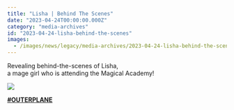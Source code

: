 ```yaml
---
title: "Lisha | Behind The Scenes"
date: "2023-04-24T00:00:00.000Z"
category: "media-archives"
id: "2023-04-24-lisha-behind-the-scenes"
images:
  - /images/news/legacy/media-archives/2023-04-24-lisha-behind-the-scenes/5d1a10a6f1b140489b4044fa45d5f9d2_002.webp
---
```


Revealing behind-the-scenes of Lisha,  
a mage girl who is attending the Magical Academy!  

![](/images/news/legacy/media-archives/2023-04-24-lisha-behind-the-scenes/5d1a10a6f1b140489b4044fa45d5f9d2_002.webp)

  
[**#OUTERPLANE**](/)
